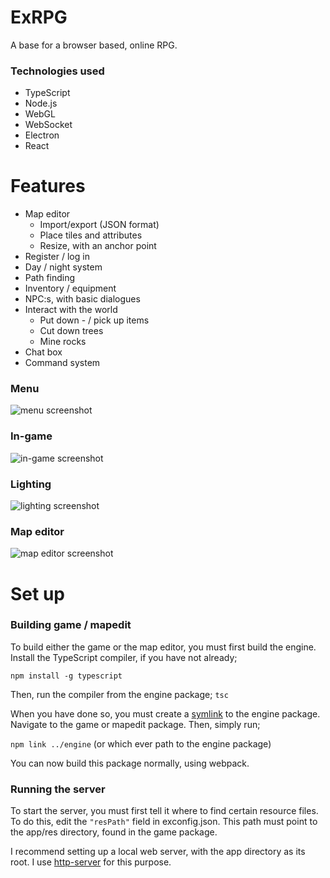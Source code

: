 # ExRPG 

A base for a browser based, online RPG.

### Technologies used
 * TypeScript
 * Node.js
 * WebGL
 * WebSocket
 * Electron
 * React

# Features
 * Map editor
   * Import/export (JSON format)
   * Place tiles and attributes
   * Resize, with an anchor point
 * Register / log in
 * Day / night system
 * Path finding
 * Inventory / equipment
 * NPC:s, with basic dialogues
 * Interact with the world
   * Put down - / pick up items
   * Cut down trees
   * Mine rocks
 * Chat box
 * Command system

### Menu
![menu screenshot](https://www.dropbox.com/s/sju8p0r4czhifbl/menu.png?raw=1)

### In-game
![in-game screenshot](https://www.dropbox.com/s/qgc472m7hl6j1vg/in-game.png?raw=1)

### Lighting
![lighting screenshot](https://www.dropbox.com/s/bqmao5cjqeyt3gp/lighting.png?raw=1)

### Map editor
![map editor screenshot](https://www.dropbox.com/s/bamb40x0eva7apa/mapedit.png?raw=1)


# Set up

### Building game / mapedit

To build either the game or the map editor, you must first build the engine.
Install the TypeScript compiler, if you have not already;

```npm install -g typescript```

Then, run the compiler from the engine package; ```tsc```

When you have done so, you must create a [symlink](https://docs.npmjs.com/cli/link) to the engine package.
Navigate to the game or mapedit package. Then, simply run;

```npm link ../engine``` (or which ever path to the engine package)

You can now build this package normally, using webpack.

### Running the server

To start the server, you must first tell it where to find certain resource files.
To do this, edit the ```"resPath"``` field in exconfig.json.
This path must point to the app/res directory, found in the game package.

I recommend setting up a local web server, with the app directory as its root.
I use [http-server](https://www.npmjs.com/package/http-server) for this purpose.
